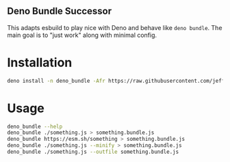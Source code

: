## Deno Bundle Successor

This adapts esbuild to play nice with Deno and behave like `deno bundle`.
The main goal is to "just work" along with minimal config.

# Installation
```sh
deno install -n deno_bundle -Afr https://raw.githubusercontent.com/jeff-hykin/deno_bundle/master/main.js
```

# Usage
```sh
deno_bundle --help
deno_bundle ./something.js > something.bundle.js
deno_bundle https://esm.sh/something > something.bundle.js
deno_bundle ./something.js --minify > something.bundle.js
deno_bundle ./something.js --outfile something.bundle.js
```